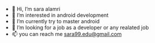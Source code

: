 - 👋 Hi, I’m sara alamri
- 👀 I’m interested in android development
- 🌱 I’m currently try to master android
- 💞️ I’m looking for a job as a developer or any realated job
- 📫 you can reach me sara99.edu@gmail.com

<!---
saraXX/saraXX is a ✨ special ✨ repository because its `README.md` (this file) appears on your GitHub profile.
You can click the Preview link to take a look at your changes.
--->
